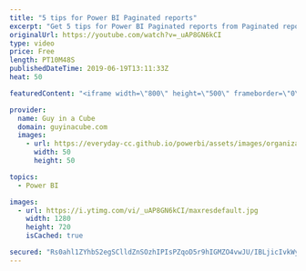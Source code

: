 ```yaml
---
title: "5 tips for Power BI Paginated reports"
excerpt: "Get 5 tips for Power BI Paginated reports from Paginated report bear, Chris Finlan and Patrick! These 5 tips can help you on your journey with Power BI Paginated reports.  ******** LET'S CONNECT! ********  -- http://twitter.com/guyinacube -- http://twitter.com/awsaxton -- http://twitter.com/patrickdba"
originalUrl: https://youtube.com/watch?v=_uAP8GN6kCI
type: video
price: Free
length: PT10M48S
publishedDateTime: 2019-06-19T13:11:33Z
heat: 50

featuredContent: "<iframe width=\"800\" height=\"500\" frameborder=\"0\" src=\"https://www.youtube.com/embed/_uAP8GN6kCI\" allow=\"accelerometer; autoplay; encrypted-media; gyroscope; picture-in-picture\" allowfullscreen></iframe>"

provider:
  name: Guy in a Cube
  domain: guyinacube.com
  images:
    - url: https://everyday-cc.github.io/powerbi/assets/images/organizations/guyinacube.com-50x50.jpg
      width: 50
      height: 50

topics:
  - Power BI

images:
  - url: https://i.ytimg.com/vi/_uAP8GN6kCI/maxresdefault.jpg
    width: 1280
    height: 720
    isCached: true

secured: "Rs0ahl1ZYhbS2egSClldZnSOzhIPIsPZqoD5r9hIGMZO4vwJU/IBLjicIvkWye/Juo1cg3DNJ9sDP07fHybjt4teopBrMKJDRKV8eghYDT2WKuK36o4CY7rG1dM2h2EAkUJi52V212E/QNMZPdW/AoCzCFjzGD+1gB6kgR7Vv5P1Vnwwfv/iMmtQqw34/kTRcgGILo6cCIRW4X9fJbdXjVS4HXYgFoNQU8O/8iDjD4vTZYJRWBGV2Xr/xsasZJSj0iaHfltQbHNDf1Qwd0+lWV6iamEB8At72OnM/W1CZNKkmDOjFY/zTkXhzLtr0LzVPZ5DI2yQjwP7PjMAJKRo9Lv9J2AFUayzqGfFraqziRSBc8/JvMXbqLLM79hvbsZd5Q1BO9f+fw2qt8QchE1avr0SSRqQsOJyT6eIENxWfgQ=;+LB1Elx5Y41Q3jEjD5nftQ=="
---
```



